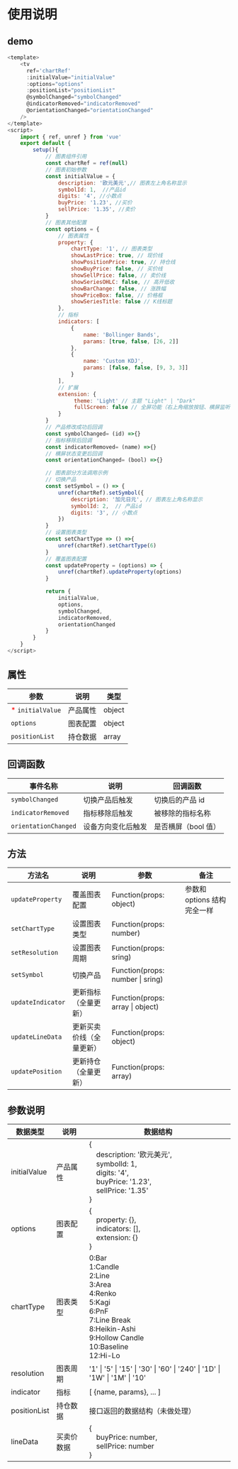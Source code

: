 # 使用说明

## demo

```javascript
<template>
    <tv
      ref='chartRef'
      :initialValue="initialValue"
      :options="options"
      :positionList="positionList"
      @symbolChanged="symbolChanged"
      @indicatorRemoved="indicatorRemoved"
      @orientationChanged="orientationChanged"
    />
</template>
<script>
    import { ref, unref } from 'vue'
    export default {
        setup(){
            // 图表组件引用
            const chartRef = ref(null)
            // 图表初始参数
            const initialValue = {
                description: '欧元美元',// 图表左上角名称显示
                symbolId: 1,  //产品id
                digits: '4', //小数点
                buyPrice: '1.23', //买价
                sellPrice: '1.35', //卖价
            }
            // 图表其他配置
            const options = {
                // 图表属性
                property: {
                    chartType: '1', // 图表类型
                    showLastPrice: true, // 现价线
                    showPositionPrice: true, // 持仓线
                    showBuyPrice: false, // 买价线
                    showSellPrice: false, // 卖价线
                    showSeriesOHLC: false, // 高开低收
                    showBarChange: false, // 涨跌幅
                    showPriceBox: false, // 价格框
                    showSeriesTitle: false // K线标题
                },
                // 指标
                indicators: [
                    {
                        name: 'Bollinger Bands',
                        params: [true, false, [26, 2]]
                    },
                    {
                        name: 'Custom KDJ',
                        params: [false, false, [9, 3, 3]]
                    }
                ],
                // 扩展
                extension: {
                     theme: 'Light' // 主题 "Light" | "Dark"
                     fullScreen: false // 全屏功能（右上角缩放按钮、横屏监听等）
                }
            }
            // 产品修改成功后回调
            const symbolChanged= (id) =>{}
            // 指标移除后回调
            const indicatorRemoved= (name) =>{}
            // 横屏状态变更后回调
            const orientationChanged= (bool) =>{}

            // 图表部分方法调用示例
            // 切换产品
            const setSymbol = () => {
                unref(chartRef).setSymbol({
                    description: '加元日元', // 图表左上角名称显示
                    symbolId: 2,  // 产品id
                    digits: '3', // 小数点
                })
            }
            // 设置图表类型
            const setChartType => () =>{
                unref(chartRef).setChartType(6)
            }
            // 覆盖图表配置
            const updateProperty = (options) => {
                unref(chartRef).updateProperty(options)
            }

            return {
                initialValue,
                options,
                symbolChanged,
                indicatorRemoved,
                orientationChanged
            }
        }
    }
</script>
```

## 属性

| 参数                                        | 说明     | 类型   |
| ------------------------------------------- | -------- | ------ |
| <font color='red'> \* </font>`initialValue` | 产品属性 | object |
| `options`                                   | 图表配置 | object |
| `positionList`                              | 持仓数据 | array  |

## 回调函数

| 事件名称             | 说明               | 回调函数            |
| -------------------- | ------------------ | ------------------- |
| `symbolChanged`      | 切换产品后触发     | 切换后的产品 id     |
| `indicatorRemoved`   | 指标移除后触发     | 被移除的指标名称    |
| `orientationChanged` | 设备方向变化后触发 | 是否横屏（bool 值） |

## 方法

| 方法名            | 说明                     | 参数                             | 备注                        |
| ----------------- | ------------------------ | -------------------------------- | --------------------------- |
| `updateProperty`  | 覆盖图表配置             | Function(props: object)          | 参数和 options 结构完全一样 |
| `setChartType`    | 设置图表类型             | Function(props: number)          |                             |
| `setResolution`   | 设置图表周期             | Function(props: sring)           |
| `setSymbol`       | 切换产品                 | Function(props: number \| sring) |
| `updateIndicator` | 更新指标（全量更新）     | Function(props: array \| object) |
| `updateLineData`  | 更新买卖价线（全量更新） | Function(props: object)          |
| `updatePosition`  | 更新持仓 （全量更新）    | Function(props: array)           |

## 参数说明

| 数据类型     | 说明       | 数据结构                                                                                                                                                      |
| ------------ | ---------- | ------------------------------------------------------------------------------------------------------------------------------------------------------------- |
| initialValue | 产品属性   | {<br> &emsp;description: '欧元美元',<br>&emsp;symbolId: 1,<br>&emsp;digits: '4',<br>&emsp;buyPrice: '1.23',<br>&emsp;sellPrice: '1.35'<br>}                   |
| options      | 图表配置   | {<br>&emsp;property: {}, <br>&emsp;indicators: [],<br>&emsp;extension: {}<br>}                                                                                |
| chartType    | 图表类型   | 0:Bar <br>1:Candle <br>2:Line <br>3:Area <br>4:Renko <br>5:Kagi <br>6:PnF <br>7:Line Break <br>8:Heikin-Ashi <br>9:Hollow Candle <br>10:Baseline <br>12:Hi-Lo |
| resolution   | 图表周期   | '1' \| '5' \| '15' \| '30' \| '60' \| '240' \| '1D' \| '1W' \| '1M' \| '10'                                                                                   |
| indicator    | 指标       | [ {name, params}, ... ]                                                                                                                                       |
| positionList | 持仓数据   | 接口返回的数据结构（未做处理）                                                                                                                                |
| lineData     | 买卖价数据 | { <br> &emsp;buyPrice: number, <br> &emsp;sellPrice: number<br>}                                                                                              |

